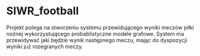 # SIWR_football

Projekt polega na stworzeniu systemu przewidującego wyniki meczów piłki nożnej wykorzystującego probablistyczne modele grafowe. System ma przewidywać jaki będzie wynik następnego meczu, mając do dyspozycji wyniki już rozegranych meczy.
